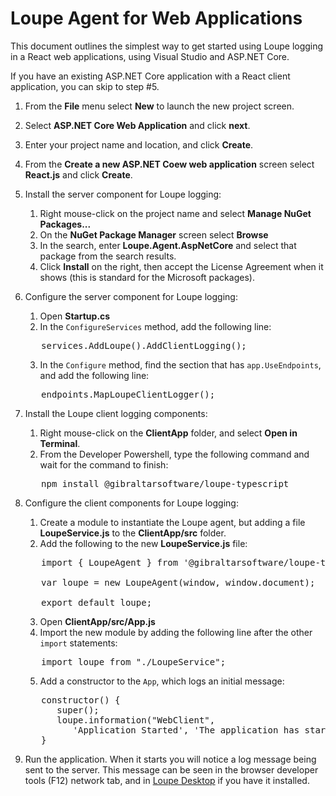 # Loupe Agent for Web Applications

This document outlines the simplest way to get started using Loupe logging in a React web applications, using Visual Studio and ASP.NET Core.

If you have an existing ASP.NET Core application with a React client application, you can skip to step #5.

1. From the **File** menu select **New** to launch the new project screen.
2. Select **ASP.NET Core Web Application** and click **next**.
3. Enter your project name and location, and click **Create**.
4. From the **Create a new ASP.NET Coew web application** screen select **React.js** and click **Create**.
5. Install the server component for Loupe logging:
   1. Right mouse-click on the project name and select **Manage NuGet Packages...**
   2. On the **NuGet Package Manager** screen select **Browse**
   3. In the search, enter **Loupe.Agent.AspNetCore** and select that package from the search results.
   4. Click **Install** on the right, then accept the License Agreement when it shows (this is standard for the Microsoft packages).
6. Configure the server component for Loupe logging:
   1. Open **Startup.cs**
   2. In the <code>ConfigureServices</code> method, add the following line:

   <pre>   services.AddLoupe().AddClientLogging();</pre>

   3. In the <code>Configure</code> method, find the section that has <code>app.UseEndpoints</code>, and add the following line:

   <pre>   endpoints.MapLoupeClientLogger();</pre>

7. Install the Loupe client logging components:
   1. Right mouse-click on the **ClientApp** folder, and select **Open in Terminal**.
   2. From the Developer Powershell, type the following command and wait for the command to finish:

   <pre>   npm install @gibraltarsoftware/loupe-typescript</pre>

8. Configure the client components for Loupe logging:
   1. Create a module to instantiate the Loupe agent, but adding a file **LoupeService.js** to the **ClientApp/src** folder.
   2. Add the following to the new **LoupeService.js** file:

   <pre>
      import { LoupeAgent } from '@gibraltarsoftware/loupe-typescript';

      var loupe = new LoupeAgent(window, window.document);

      export default loupe;
   </pre>

   3. Open **ClientApp/src/App.js**
   4. Import the new module by adding the following line after the other <code>import</code> statements:

   <pre>   import loupe from "./LoupeService";</pre>

   5. Add a constructor to the <code>App</code>, which logs an initial message:

   <pre>
      constructor() {
         super();
         loupe.information("WebClient",
            'Application Started', 'The application has started');
      }
   </pre>

9. Run the application. When it starts you will notice a log message being sent to the server. This message can be seen in the browser developer tools (F12) network tab, and in [Loupe Desktop](https://onloupe.com/local-logging/free-net-log-viewer) if you have it installed.